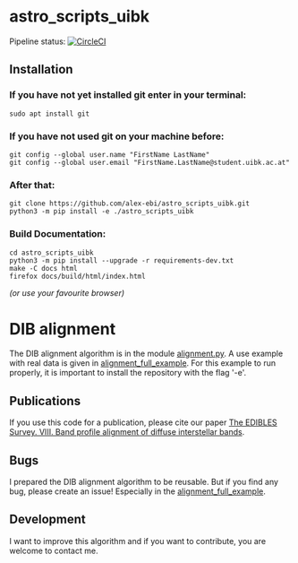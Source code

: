 # astro_scripts_uibk

Pipeline
status: [![CircleCI](https://circleci.com/gh/alex-ebi/astro_scripts_uibk.svg?style=svg)](https://app.circleci.com/pipelines/github/alex-ebi/astro_scripts_uibk)

## Installation

### If you have not yet installed git enter in your terminal:

```console
sudo apt install git
```

### If you have not used git on your machine before:

```console
git config --global user.name "FirstName LastName"
git config --global user.email "FirstName.LastName@student.uibk.ac.at"
```

### After that:

```console
git clone https://github.com/alex-ebi/astro_scripts_uibk.git
python3 -m pip install -e ./astro_scripts_uibk
```

### Build Documentation:

```console
cd astro_scripts_uibk
python3 -m pip install --upgrade -r requirements-dev.txt
make -C docs html
firefox docs/build/html/index.html 
```

*(or use your favourite browser)*

# DIB alignment

The DIB alignment algorithm is in the module [alignment.py](astro_scripts_uibk/alignment.py).
A use example with real data is given in [alignment_full_example](examples/alignment_full_example.py).
For this example to run properly, it is important to install the repository with the flag '-e'.

## Publications

If you use this code for a publication, please cite our
paper [The EDIBLES Survey. VIII. Band profile alignment of diffuse interstellar bands](https://doi.org/10.1051/0004-6361/202348871).

## Bugs

I prepared the DIB alignment algorithm to be reusable. But if you find any bug, please create an issue!
Especially in the [alignment_full_example](examples/alignment_full_example.py).

## Development

I want to improve this algorithm and if you want to contribute, you are welcome to contact me.
